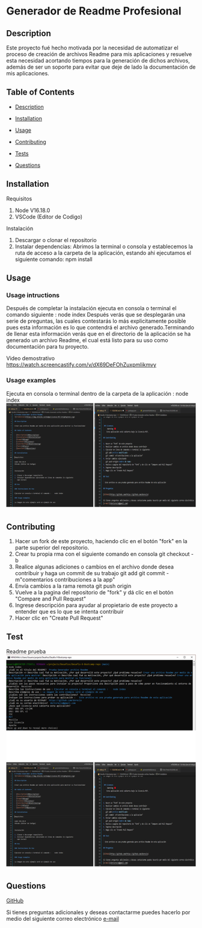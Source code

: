 # Generador de Readme Profesional  


## Description

Este proyecto fué hecho motivada por la necesidad de automatizar el proceso de creación de archivos Readme para mis aplicaciones y resuelve esta necesidad acortando tiempos para la generación de dichos archivos, además de ser un soporte para evitar que deje de lado la documentación de mis aplicaciones.

## Table of Contents

- [Description](#Description)
- [Installation](#Installation)
- [Usage](#Usage)

- [Contributing](#Contributing)
- [Tests](#Tests)
- [Questions](#Questions)

## Installation

Requisitos

1. Node V16.18.0
2. VSCode (Editor de Codigo)

Instalación

1. Descargar o clonar el repositorio
2. Instalar dependencias:
   Abrimos la terminal o consola y establecemos la ruta de acceso a la carpeta de la aplicación, estando ahi ejecutamos el siguiente comando:
   npm install

## Usage

### Usage intructions

Después de completar la instalación ejecuta en consola o terminal el comando siguiente  :  node index
  Después verás que se desplegarán una serie de preguntas, las cuales contestarás lo más explicitamente posible pues esta información es lo que contendrá el archivo generado.Terminando de llenar esta información verás que en el directorio de la aplicación se ha generado un archivo Readme, el cual está listo para su uso como documentación para tu proyecto.

Video demostrativo
  https://watch.screencastify.com/v/dX69DeFOhZuxpmIikmvy

### Usage examples

Ejecuta en consola o terminal dentro de la carpeta de la aplicación : node index
![img](utils/images/img2.png)

   


## Contributing

1. Hacer un fork de este proyecto, haciendo clic en el botón "fork" en la parte superior del repositorio.
2. Crear tu propia rma con el siguiente comando en consola
   git checkout -b<nombre de rama>
3. Realice algunas adiciones o cambios en el archivo donde desea contribuir y haga un commit de su trabajo
   git add<archivo modificado>
   git commit -m"comentarios contribuciones a la app"
4. Envía cambios a la rama remota
   git push origin<nombre de rama>
5. Vuelve a la pagina del repositorio de "fork" y dá clic en el botón "Compare and Pull Request"
6. Ingrese descripción para ayudar al propietario de este proyecto a entender que es lo que se intenta contribuir
7. Hacer clic en "Create Pull Request"

## Test

  Readme prueba
  ![img1](utils/images/img1.png) 
  ![img2](utils/images/img2.png)
    
## Questions

[GitHub](https://github.com/https://github.com/dorecio) 

Si tienes preguntas adicionales y deseas contactarme puedes hacerlo por medio del siguiente correo electrónico
[e-mail](dorisrecio@gmail.com)
